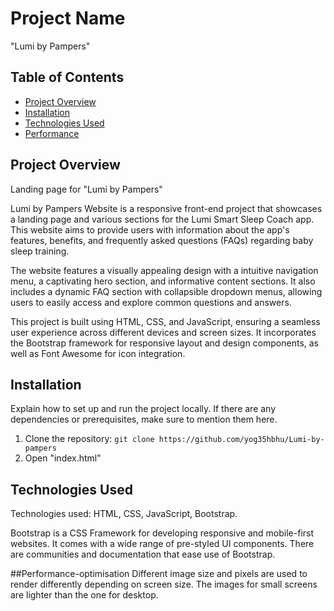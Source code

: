 # Project Name
"Lumi by Pampers"

## Table of Contents

- [Project Overview](#project-overview)
- [Installation](#installation)
- [Technologies Used](#technologies-used)
- [Performance](#Performance-optimisation)
## Project Overview

Landing page for "Lumi by Pampers"

Lumi by Pampers Website is a responsive front-end project that showcases a landing page and various sections for the Lumi Smart Sleep Coach app. This website aims to provide users with information about the app's features, benefits, and frequently asked questions (FAQs) regarding baby sleep training.

The website features a visually appealing design with a intuitive navigation menu, a captivating hero section, and informative content sections. It also includes a dynamic FAQ section with collapsible dropdown menus, allowing users to easily access and explore common questions and answers.

This project is built using HTML, CSS, and JavaScript, ensuring a seamless user experience across different devices and screen sizes. It incorporates the Bootstrap framework for responsive layout and design components, as well as Font Awesome for icon integration.


## Installation

Explain how to set up and run the project locally. If there are any dependencies or prerequisites, make sure to mention them here.

1. Clone the repository: `git clone https://github.com/yog35hbhu/Lumi-by-pampers` 
2. Open "index.html"


## Technologies Used

Technologies used: HTML, CSS, JavaScript, Bootstrap.

Bootstrap is a CSS Framework for developing responsive and mobile-first websites.  It comes with a wide range of pre-styled UI components. There are communities and documentation that ease use of Bootstrap.

##Performance-optimisation
Different image size and pixels are used to render differently depending on screen size.
The images for small screens are lighter than the one for desktop.
